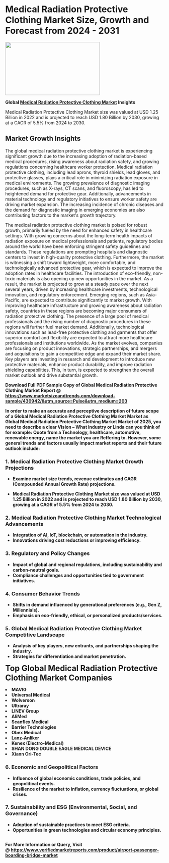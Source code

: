 <H1>Medical Radiation Protective Clothing Market Size, Growth and Forecast from 2024 - 2031</H1><img class="aligncenter size-medium wp-image-584254" src="https://thirdeyenews.in/wp-content/uploads/2024/09/Global-Market-Research-300x168.jpeg" alt="" width="300" height="168" /><p><strong>Global&nbsp;<a href="https://www.marketsizeandtrends.com/download-sample/430942/&amp;utm_source=Pulse&amp;utm_medium=203">Medical Radiation Protective Clothing Market</a> Insights</strong></p><p>Medical Radiation Protective Clothing Market size was valued at USD 1.25 Billion in 2022 and is projected to reach USD 1.80 Billion by 2030, growing at a CAGR of 5.5% from 2024 to 2030.</p><p><h2>Market Growth Insights</h2> <p>The global medical radiation protective clothing market is experiencing significant growth due to the increasing adoption of radiation-based medical procedures, rising awareness about radiation safety, and growing regulations concerning healthcare worker protection. Medical radiation protective clothing, including lead aprons, thyroid shields, lead gloves, and protective glasses, plays a critical role in minimizing radiation exposure in medical environments. The growing prevalence of diagnostic imaging procedures, such as X-rays, CT scans, and fluoroscopy, has led to heightened demand for protective gear. Additionally, advancements in material technology and regulatory initiatives to ensure worker safety are driving market expansion. The increasing incidence of chronic diseases and the demand for diagnostic imaging in emerging economies are also contributing factors to the market's growth trajectory.</p> <p><strong></strong></p> <p>The medical radiation protective clothing market is poised for robust growth, primarily fueled by the need for enhanced safety in healthcare settings. With growing concerns about the long-term health impacts of radiation exposure on medical professionals and patients, regulatory bodies around the world have been enforcing stringent safety guidelines and standards. These regulations are prompting hospitals and diagnostic centers to invest in high-quality protective clothing. Furthermore, the market is witnessing a shift toward lightweight, more comfortable, and technologically advanced protective gear, which is expected to improve the adoption rates in healthcare facilities. The introduction of eco-friendly, non-toxic materials is also opening up new opportunities in the market. As a result, the market is projected to grow at a steady pace over the next several years, driven by increasing healthcare investments, technological innovation, and regulatory enforcement. Emerging regions, such as Asia-Pacific, are expected to contribute significantly to market growth. With improving healthcare infrastructure and growing awareness about radiation safety, countries in these regions are becoming major consumers of radiation protective clothing. The presence of a large pool of medical professionals and the rising number of diagnostic procedures in these regions will further fuel market demand. Additionally, technological innovations such as lead-free protective clothing and garments that offer superior comfort and flexibility are expected to attract more healthcare professionals and institutions worldwide. As the market evolves, companies are focusing on product innovations, strategic partnerships, and mergers and acquisitions to gain a competitive edge and expand their market share. Key players are investing in research and development to introduce new protective materials, enhance product durability, and improve radiation shielding capabilities. This, in turn, is expected to strengthen the overall market outlook and drive substantial growth. <p><strong></p><p><span class=""><strong>Download Full PDF Sample Copy of Global Medical Radiation Protective Clothing Market Report</strong> @ <a href="https://www.marketsizeandtrends.com/download-sample/430942/&amp;utm_source=Pulse&amp;utm_medium=203" target="_blank">https://www.marketsizeandtrends.com/download-sample/430942/&amp;utm_source=Pulse&amp;utm_medium=203</a></span></p><p>In order to make an accurate and perceptive description of future scope of a Global&nbsp;Medical Radiation Protective Clothing Market Market as Global&nbsp;Medical Radiation Protective Clothing Market Market of 2025, you need to describe a clear Vision &ndash; What Industry or Linda can you think of for example: Quote from a Technology, healthcare, automotive, renewable energy, name the market you are Reffering to. However, some general trends and factors usually impact market reports and their future outlook include:</p><h3>1.&nbsp;<strong>Medical Radiation Protective Clothing Market Growth Projections</strong></h3><ul><li>Examine market size trends, revenue estimates and CAGR (Compounded Annual Growth Rate) projections.</li><li><p>Medical Radiation Protective Clothing Market size was valued at USD 1.25 Billion in 2022 and is projected to reach USD 1.80 Billion by 2030, growing at a CAGR of 5.5% from 2024 to 2030.</p></li></ul><h3>2.&nbsp;<strong>Medical Radiation Protective Clothing Market Technological Advancements</strong></h3><ul><li>Integration of AI, IoT, blockchain, or automation in the industry.</li><li>Innovations driving cost reductions or improving efficiency.</li></ul><h3>3.&nbsp;<strong>Regulatory and Policy Changes</strong></h3><ul><li>Impact of global and regional regulations, including sustainability and carbon-neutral goals.</li><li>Compliance challenges and opportunities tied to government initiatives.</li></ul><h3>4.&nbsp;<strong>Consumer Behavior Trends</strong></h3><ul><li>Shifts in demand influenced by generational preferences (e.g., Gen Z, Millennials).</li><li>Emphasis on eco-friendly, ethical, or personalized products/services.</li></ul><h3>5.&nbsp;<strong>Global Medical Radiation Protective Clothing Market Competitive Landscape</strong></h3><ul><li>Analysis of key players, new entrants, and partnerships shaping the industry.</li><li>Strategies for differentiation and market penetration.</li></ul><p data-pm-slice="1 1 []"><span style="color: inherit; font-family: inherit; font-size: 25px;">Top Global Medical Radiation Protective Clothing Market Companies</span></p><div class="" data-test-id=""><p><li>MAVIG</li><li> Universal Medical</li><li> Wolverson</li><li> Ultraray</li><li> LINEV Group</li><li> AliMed</li><li> Scanflex Medical</li><li> Barrier Technologies</li><li> Obex Medical</li><li> Lanz-Anliker</li><li> Kenex (Electro-Medical)</li><li> SHAN DONG DOUBLE EAGLE MEDICAL DEVICE</li><li> Xiann Ori-Tec</li></p></div><h3>6.&nbsp;<strong>Economic and Geopolitical Factors</strong></h3><ul><li>Influence of global economic conditions, trade policies, and geopolitical events.</li><li>Resilience of the market to inflation, currency fluctuations, or global crises.</li></ul><h3>7.&nbsp;<strong>Sustainability and ESG (Environmental, Social, and Governance)</strong></h3><ul><li>Adoption of sustainable practices to meet ESG criteria.</li><li>Opportunities in green technologies and circular economy principles.</li></ul><h2><strong style="font-size: 14px;">For More Information or Query, Visit @&nbsp;</strong><a style="background-color: #ffffff; font-size: 14px;" href="https://www.marketsizeandtrends.com/report/medical-radiation-protective-clothing-market/" target="_blank">https://www.verifiedmarketreports.com/product/airport-passenger-boarding-bridge-market</a></h2>
